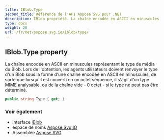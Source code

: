 ```yaml
---
title: IBlob.Type
second_title: Référence de l'API Aspose.SVG pour .NET
description: IBlob propriété. La chaîne encodée en ASCII en minuscules représentant le type de média du Blob. Lors de lobtention les agents utilisateurs doivent renvoyer le type dun Blob sous la forme dune chaîne encodée en ASCII en minuscules de sorte que lorsquil est converti en un octet séquence il sagit dun type MIME analysable ou de la chaîne vide  0 octet  si le type ne peut pas être déterminé.
type: docs
weight: 20
url: /fr/net/aspose.svg.io/iblob/type/
---
```

## IBlob.Type property

La chaîne encodée en ASCII en minuscules représentant le type de média du Blob. Lors de l'obtention, les agents utilisateurs doivent renvoyer le type d'un Blob sous la forme d'une chaîne encodée en ASCII en minuscules, de sorte que lorsqu'il est converti en un octet séquence, il s'agit d'un type MIME analysable, ou de la chaîne vide - 0 octet - si le type ne peut pas être déterminé.

```csharp
public string Type { get; }
```

### Voir également

* interface [IBlob](../)
* espace de noms [Aspose.Svg.IO](../../iblob/)
* Assemblée [Aspose.SVG](../../../)


